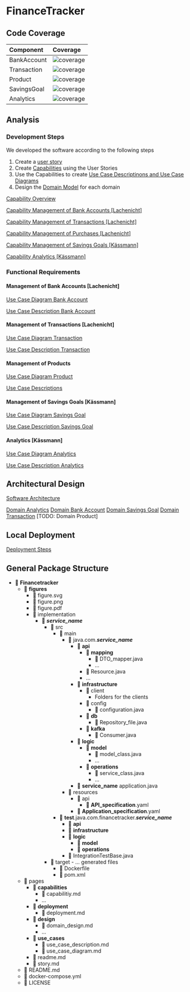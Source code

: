 # FinanceTracker

## Code Coverage

| Component | Coverage |
| :--- | :--- |
| BankAccount | ![coverage](../badges/jacoco-bankaccount.svg) |
| Transaction | ![coverage](../badges/jacoco-transaction.svg) |
| Product | ![coverage](../badges/jacoco-product.svg) |
| SavingsGoal | ![coverage](../badges/jacoco-savingsgoal.svg) |
| Analytics | ![coverage](../badges/jacoco-analytics.svg) |


## Analysis

### Development Steps

We developed the software according to the following steps

1. Create a [user story](./story.md)
2. Create [Capabilities](./pages/capabilities/) using the User Stories
3. Use the Capabilities to create [Use Case Descriptinons and Use Case Diagrams](./pages/use_cases/)
4. Design the [Domain Model](./pages/design/) for each domain

[Capability Overview](./pages/capabilities/capabilities.md)

[Capability Management of Bank Accounts [Lachenicht]](./pages/capabilities/capability_management_of_bank_accounts.md)

[Capability Management of Transactions [Lachenicht]](./pages/capabilities/capability_management_of_transactions.md)

[Capability Management of Purchases [Lachenicht]](./pages/capabilities/capability_management_of_purchases.md)

[Capability Management of Savings Goals [Kässmann]](./pages/capabilities/capability_management_of_savings_goals.md)

[Capability Analytics [Kässmann]](./pages/capabilities/capability_analytics.md)


### Functional Requirements

#### Management of Bank Accounts [Lachenicht]

[Use Case Diagram Bank Account](./use_cases/use_case_diagram_management_of_bank_accounts.md)

[Use Case Description Bank Account](./use_cases/use_case_descriptions_management_of_bank_accounts.md)

#### Management of Transactions [Lachenicht]

[Use Case Diagram Transaction](./use_cases/use_case_diagram_management_of_transactions.md)

[Use Case Description Transaction](./use_cases/use_case_descriptions_management_of_transactions.md)

#### Management of Products

[Use Case Diagram Product](./use_cases/use_case_diagram_management_of_products.md)

[Use Case Descriptions](./pages/use_cases/use_case_descriptions_management_of_purchases.md)

#### Management of Savings Goals [Kässmann]

[Use Case Diagram Savings Goal](./use_cases/use_case_diagram_management_of_savings_goals.md)

[Use Case Description Savings Goal](./use_cases/use_case_descriptions_management_of_savings_goals.md)

#### Analytics [Kässmann]

[Use Case Diagram Analytics](./pages/use_cases/use_case_diagram_management_of_analytics.md)

[Use Case Description Analytics](./use_cases/use_case_diagram_management_of_analytics.md)

## Architectural Design

[Software Architecture](./pages/design/software_architecture.md)

[Domain Analytics](./design/domain_analytics.md)
[Domain Bank Account](./design/domain_bank_account.md)
[Domain Savings Goal](./design/domain_savings_goal.md)
[Domain Transaction](./design/domain_transaction.md)
[TODO: Domain Product]

## Local Deployment

[Deployment Steps](./pages/deployment/deployment.md)

## General Package Structure

- 📁 **Financetracker**
  - 📁 **figures**
    - 📄 figure.svg
    - 📄 figure.png
    - 📄 figure.pdf
    - 📁 implementation
      - 📁 ___service_name___
        - 📁 src
          - 📁 main
            - 📁 java.com.___service_name___
              - 📁 **api**
                - 📁 **mapping**
                  - 📄 DTO_mapper.java
                  - ...
                - 📄 Resource.java
                - ...
              - 📁 **infrastructure**
                - 📁 client
                  - Folders for the clients
                - 📁 config
                  - 📄 configuration.java
                - 📁 **db**
                  - 📄 Repository_file.java
                - 📁 **kafka**
                  - 📄 Consumer.java
              - 📁 **logic**
                - 📁 **model**
                  - 📄 model_class.java
                  - ...
                - 📁 **operations**
                  - 📄 service_class.java
                  - ...
              - 📄 ____service_name____ application.java
            - 📁 resources
              - 📁 api
                - 📄 **API_specification**.yaml
              - 📄 **Application_specification**.yaml
          - 📁 **test**.java.com.financetracker.___service_name___
            - 📁 **api**
            - 📁 **infrastructure**
            - 📁 **logic**
              - 📁 **model**
              - 📁 **operations**
            - 📄 IntegrationTestBase.java
        - 📁 target
              - ... generated files
          - 📄 Dockerfile
          - 📄 pom.xml
  - 📁 pages
    - 📁 **capabilities**
      - 📄 capabilitiy.md
      - ...
    - 📁 **deployment**
      - 📄 deployment.md
    - 📁 **design**
      - 📄 domain_design.md
      - ...
    - 📁 **use_cases**
      - 📄 use_case_description.md
      - 📄 use_case_diagram.md
    - 📄 readme.md
    - 📄 story.md
  - 📄 README.md
  - 📄 docker-compose.yml
  - 📄 LICENSE
